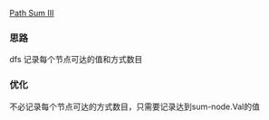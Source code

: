 [Path Sum III](https://leetcode.com/problems/path-sum-iii/)


### 思路
dfs 记录每个节点可达的值和方式数目

### 优化
不必记录每个节点可达的方式数目，只需要记录达到sum-node.Val的值